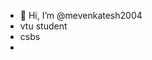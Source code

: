 - 👋 Hi, I’m @mevenkatesh2004
- vtu student
- csbs
- 

<!---
mevenkatesh2004/mevenkatesh2004 is a ✨ special ✨ repository because its `README.md` (this file) appears on your GitHub profile.
You can click the Preview link to take a look at your changes.
--->

